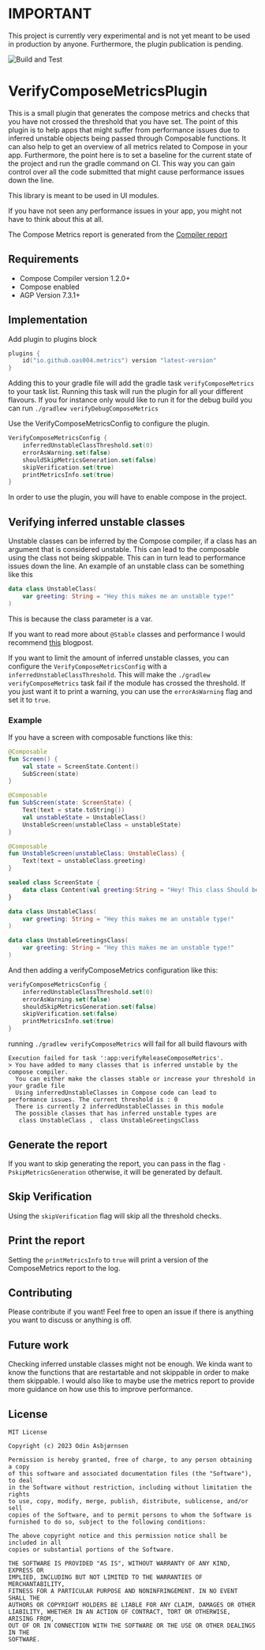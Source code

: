 # IMPORTANT
This project is currently very experimental and is not yet meant to be used in production by anyone. Furthermore, the plugin publication is pending.

![Build and Test](https://github.com/oas004/VerifyComposeMetricsPlugin/actions/workflows/build.yml/badge.svg)

# VerifyComposeMetricsPlugin

This is a small plugin that generates the compose metrics and checks that you have not crossed the threshold that you have set.
The point of this plugin is to help apps that might suffer from performance issues due to inferred unstable objects being passed through 
Composable functions. It can also help to get an overview of all metrics related to Compose in your app. Furthermore, the point here is to set
a baseline for the current state of the project and run the gradle command on CI. This way you can gain control over all the code submitted that 
might cause performance issues down the line.

This library is meant to be used in UI modules.

If you have not seen any performance issues in your app, you might not have to think about this at all.

The Compose Metrics report is generated from the [Compiler report](https://github.com/androidx/androidx/blob/androidx-main/compose/compiler/design/compiler-metrics.md)

## Requirements

 - Compose Compiler version 1.2.0+
 - Compose enabled
 - AGP Version 7.3.1+

## Implementation

Add plugin to plugins block 

```kt
plugins {
    id("io.github.oas004.metrics") version "latest-version"
}
```
Adding this to your gradle file will add the gradle task `verifyComposeMetrics` to your task list. Running this task
will run the plugin for all your different flavours. If you for instance only would like to run it for the debug build you can run `./gradlew verifyDebugComposeMetrics`

Use the VerifyComposeMetricsConfig to configure the plugin.

```kt
VerifyComposeMetricsConfig {
    inferredUnstableClassThreshold.set(0)
    errorAsWarning.set(false)
    shouldSkipMetricsGeneration.set(false)
    skipVerification.set(true)
    printMetricsInfo.set(true)
}

```

In order to use the plugin, you will have to enable compose in the project.

## Verifying inferred unstable classes

Unstable classes can be inferred by the Compose compiler, if a class has an argument that is considered unstable. This can lead to the composable using
the class not being skippable. This can in turn lead to performance issues down the line.
An example of an unstable class can be something like this 

```kt
data class UnstableClass(
    var greeting: String = "Hey this makes me an unstable type!"
)
```

This is because the class parameter is a var.

If you want to read more about `@Stable` classes and performance I would recommend [this](https://medium.com/androiddevelopers/jetpack-compose-stability-explained-79c10db270c8) blogpost.

If you want to limit the amount of inferred unstable classes, you can configure the `VerifyComposeMetricsConfig` with a `inferredUnstableClassThreshold`.
This will make the `./gradlew verifyComposeMetrics` task fail if the module has crossed the threshold. If you just want it to print a warning, you can 
use the `errorAsWarning` flag and set it to `true`.

### Example

If you have a screen with composable functions like this:

```kt
@Composable
fun Screen() {
    val state = ScreenState.Content()
    SubScreen(state)
}

@Composable
fun SubScreen(state: ScreenState) {
    Text(text = state.toString())
    val unstableState = UnstableClass()
    UnstableScreen(unstableClass = unstableState)
}

@Composable
fun UnstableScreen(unstableClass: UnstableClass) {
    Text(text = unstableClass.greeting)
}

sealed class ScreenState {
    data class Content(val greeting:String = "Hey! This class Should be immutable"): ScreenState()
}

data class UnstableClass(
    var greeting: String = "Hey this makes me an unstable type!"
)

data class UnstableGreetingsClass(
    var greeting: String = "Hey this makes me an unstable type!"
)

```
And then adding a verifyComposeMetrics configuration like this:

```kts
verifyComposeMetricsConfig {
    inferredUnstableClassThreshold.set(0)
    errorAsWarning.set(false)
    shouldSkipMetricsGeneration.set(false)
    skipVerification.set(false)
    printMetricsInfo.set(true)
}
```

running `./gradlew verifyComposeMetrics` will fail for all build flavours with

```
Execution failed for task ':app:verifyReleaseComposeMetrics'.
> You have added to many classes that is inferred unstable by the compose compiler. 
  You can either make the classes stable or increase your threshold in your gradle file 
  Using inferredUnstableClasses in Compose code can lead to performance issues. The current threshold is : 0 
  There is currently 2 inferredUnstableClasses in this module 
  The possible classes that has inferred unstable types are
   class UnstableClass ,  class UnstableGreetingsClass 

```

## Generate the report

If you want to skip generating the report, you can pass in the flag `-PskipMetricsGeneration` otherwise, it will be generated by default.

## Skip Verification
Using the `skipVerification` flag will skip all the threshold checks.

## Print the report
Setting the `printMetricsInfo` to `true` will print a version of the ComposeMetrics report to the log.

## Contributing
Please contribute if you want! Feel free to open an issue if there is anything you want to discuss or anything is off.

## Future work
Checking inferred unstable classes might not be enough. We kinda want to know the functions that are restartable and not skippable in order to make them skippable.
I would also like to maybe use the metrics report to provide more guidance on how use this to improve performance.

## License

```
MIT License

Copyright (c) 2023 Odin Asbjørnsen

Permission is hereby granted, free of charge, to any person obtaining a copy
of this software and associated documentation files (the "Software"), to deal
in the Software without restriction, including without limitation the rights
to use, copy, modify, merge, publish, distribute, sublicense, and/or sell
copies of the Software, and to permit persons to whom the Software is
furnished to do so, subject to the following conditions:

The above copyright notice and this permission notice shall be included in all
copies or substantial portions of the Software.

THE SOFTWARE IS PROVIDED "AS IS", WITHOUT WARRANTY OF ANY KIND, EXPRESS OR
IMPLIED, INCLUDING BUT NOT LIMITED TO THE WARRANTIES OF MERCHANTABILITY,
FITNESS FOR A PARTICULAR PURPOSE AND NONINFRINGEMENT. IN NO EVENT SHALL THE
AUTHORS OR COPYRIGHT HOLDERS BE LIABLE FOR ANY CLAIM, DAMAGES OR OTHER
LIABILITY, WHETHER IN AN ACTION OF CONTRACT, TORT OR OTHERWISE, ARISING FROM,
OUT OF OR IN CONNECTION WITH THE SOFTWARE OR THE USE OR OTHER DEALINGS IN THE
SOFTWARE.
```
